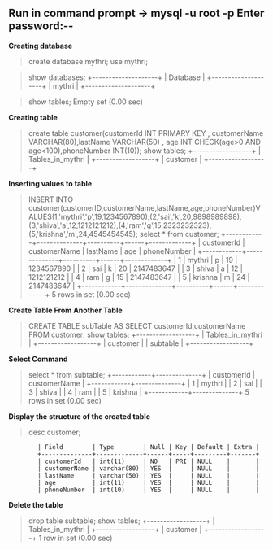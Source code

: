 **Run in command prompt ->    mysql -u root -p**
**Enter password:--**
--------------------------------------------------------------------------------------------------
**Creating database**
> create database mythri;
> use mythri;

> show databases;
    +--------------------+
    | Database           |
    +--------------------+
    |  mythri            |
    +--------------------+

> show tables;
   Empty set (0.00 sec)

**Creating table**
> create table customer(customerId INT PRIMARY KEY , customerName VARCHAR(80),lastName VARCHAR(50) , age INT CHECK(age>0  AND age<100),phoneNumber INT(10));
> show tables;
      +------------------+
      | Tables_in_mythri |
      +------------------+
      | customer         |
      +------------------+

**Inserting values to table**
> INSERT INTO customer(customerID,customerName,lastName,age,phoneNumber)VALUES(1,'mythri','p',19,1234567890),(2,'sai','k',20,9898989898),(3,'shiva','a',12,1212121212),(4,'ram','g',15,2323232323),(5,'krishna','m',24,4545454545);
> select * from customer;
      +------------+--------------+----------+------+-------------+
      | customerId | customerName | lastName | age  | phoneNumber |
      +------------+--------------+----------+------+-------------+
      |          1 | mythri       | p        |   19 |  1234567890 |
      |          2 | sai          | k        |   20 |  2147483647 |
      |          3 | shiva        | a        |   12 |  1212121212 |
      |          4 | ram          | g        |   15 |  2147483647 |
      |          5 | krishna      | m        |   24 |  2147483647 |
      +------------+--------------+----------+------+-------------+
      5 rows in set (0.00 sec)


**Create Table From Another Table**
  > CREATE TABLE subTable AS SELECT customerId,customerName FROM customer;
  > show tables;
        +------------------+
        | Tables_in_mythri |
        +------------------+
        | customer         |
        | subtable         |
        +------------------+

**Select Command**
  > select * from subtable;
        +------------+--------------+
        | customerId | customerName |
        +------------+--------------+
        |          1 | mythri       |
        |          2 | sai          |
        |          3 | shiva        |
        |          4 | ram          |
        |          5 | krishna      |
        +------------+--------------+
        5 rows in set (0.00 sec)

**Display the structure of the created table**    
   > desc customer;
            
            | Field        | Type        | Null | Key | Default | Extra |
            +--------------+-------------+------+-----+---------+-------+
            | customerId   | int(11)     | NO   | PRI | NULL    |       |
            | customerName | varchar(80) | YES  |     | NULL    |       |
            | lastName     | varchar(50) | YES  |     | NULL    |       |
            | age          | int(11)     | YES  |     | NULL    |       |
            | phoneNumber  | int(10)     | YES  |     | NULL    |       |
            

**Delete the table**
  > drop table subtable;
  > show tables;
    +------------------+
    | Tables_in_mythri |
    +------------------+
    | customer         |
    +------------------+
    1 row in set (0.00 sec)




